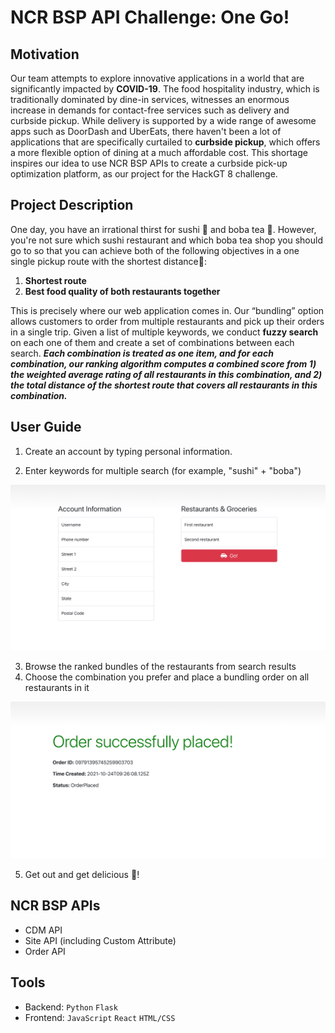 # NCR BSP API Challenge: One Go!

## Motivation
Our team attempts to explore innovative applications in a world that are significantly impacted by **COVID-19**. The food hospitality industry, which is traditionally dominated by dine-in services, witnesses an enormous increase in demands for contact-free services such as delivery and curbside pickup. While delivery is supported by a wide range of awesome apps such as DoorDash and UberEats, there haven't been a lot of applications that are specifically curtailed to **curbside pickup**, which offers a more flexible option of dining at a much affordable cost. This shortage inspires our idea to use NCR BSP APIs to create a curbside pick-up optimization platform, as our project for the HackGT 8 challenge.

## Project Description
One day, you have an irrational thirst for sushi :sushi: and boba tea :bubble_tea:. However, you're not sure which sushi restaurant and which boba tea shop you should go to so that you can achieve both of the following objectives in a one single pickup route with the shortest distance:car::
1. **Shortest route**
2. **Best food quality of both restaurants together**

This is precisely where our web application comes in. Our “bundling” option allows customers to order from multiple restaurants and pick up their orders in a single trip. Given a list of multiple keywords, we conduct **fuzzy search** on each one of them and create a set of combinations between each search. **_Each combination is treated as one item, and for each combination, our ranking algorithm computes a combined score from 1) the weighted average rating of all restaurants in this combination, and 2) the total distance of the shortest route that covers all restaurants in this combination._**

## User Guide
1. Create an account by typing personal information.

2. Enter keywords for multiple search (for example, "sushi" + "boba")

<img src="https://github.com/charlie-nik/hackgt/blob/main/images/start.png?raw=true" width=800>

3. Browse the ranked bundles of the restaurants from search results
4. Choose the combination you prefer and place a bundling order on all restaurants in it

<img src="https://github.com/charlie-nik/hackgt/blob/main/images/order.png?raw=true" width=800>

5. Get out and get delicious :car:!

## NCR BSP APIs
* CDM API
* Site API (including Custom Attribute)
* Order API

## Tools
* Backend: ```Python``` ```Flask```
* Frontend: ```JavaScript``` ```React``` ```HTML/CSS```
